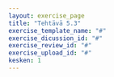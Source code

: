 ```yaml
---
layout: exercise_page
title: "Tehtävä 5.3"
exercise_template_name: "#"
exercise_dicussion_id: "#"
exercise_review_id: "#"
exercise_upload_id: "#"
kesken: 1
---
```


